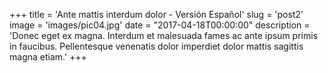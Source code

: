 +++
title = 'Ante mattis interdum dolor - Versión Español'
slug = 'post2'
image = 'images/pic04.jpg'
date = "2017-04-18T00:00:00"
description = 'Donec eget ex magna. Interdum et malesuada fames ac ante ipsum primis in faucibus. Pellentesque venenatis dolor imperdiet dolor mattis sagittis magna etiam.'
+++
